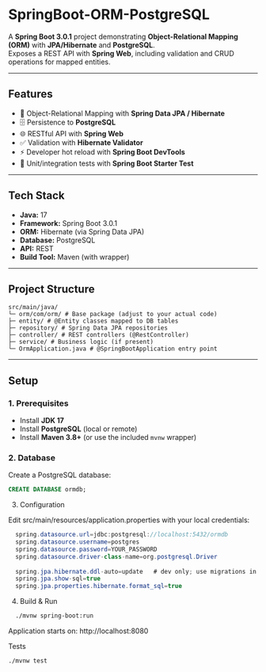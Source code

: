 # SpringBoot-ORM-PostgreSQL

A **Spring Boot 3.0.1** project demonstrating **Object-Relational Mapping (ORM)** with **JPA/Hibernate** and **PostgreSQL**.  
Exposes a REST API with **Spring Web**, including validation and CRUD operations for mapped entities.

---

## Features
- 🔄 Object-Relational Mapping with **Spring Data JPA / Hibernate**
- 🗄️ Persistence to **PostgreSQL**
- 🌐 RESTful API with **Spring Web**
- ✅ Validation with **Hibernate Validator**
- ⚡ Developer hot reload with **Spring Boot DevTools**
- 🧪 Unit/integration tests with **Spring Boot Starter Test**

---

## Tech Stack
- **Java:** 17  
- **Framework:** Spring Boot 3.0.1  
- **ORM:** Hibernate (via Spring Data JPA)  
- **Database:** PostgreSQL  
- **API:** REST
- **Build Tool:** Maven (with wrapper)  

---

## Project Structure
```text
src/main/java/
└─ orm/com/orm/ # Base package (adjust to your actual code)
├─ entity/ # @Entity classes mapped to DB tables
├─ repository/ # Spring Data JPA repositories
├─ controller/ # REST controllers (@RestController)
├─ service/ # Business logic (if present)
└─ OrmApplication.java # @SpringBootApplication entry point
```
---
## Setup

### 1. Prerequisites
- Install **JDK 17**  
- Install **PostgreSQL** (local or remote)  
- Install **Maven 3.8+** (or use the included `mvnw` wrapper)

### 2. Database
Create a PostgreSQL database:
```sql
CREATE DATABASE ormdb;
```

3. Configuration

Edit src/main/resources/application.properties with your local credentials:
```java
  spring.datasource.url=jdbc:postgresql://localhost:5432/ormdb
  spring.datasource.username=postgres
  spring.datasource.password=YOUR_PASSWORD
  spring.datasource.driver-class-name=org.postgresql.Driver
  
  spring.jpa.hibernate.ddl-auto=update   # dev only; use migrations in prod
  spring.jpa.show-sql=true
  spring.jpa.properties.hibernate.format_sql=true
```
4. Build & Run
```bash
  ./mvnw spring-boot:run
```
Application starts on:
  http://localhost:8080

Tests
```bash
./mvnw test
```
